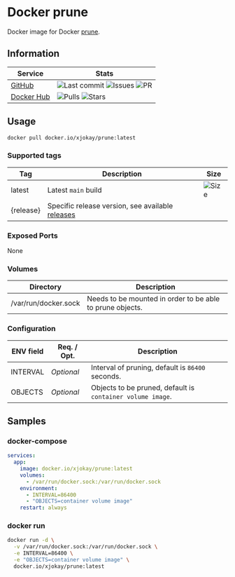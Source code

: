# Docker prune

Docker image for Docker [prune](https://docs.docker.com/config/pruning).

## Information

| Service                                             | Stats |
|-----------------------------------------------------|-------|
| [GitHub](https://github.com/x-jokay/docker-prune)   | ![Last commit](https://img.shields.io/github/last-commit/x-jokay/docker-prune.svg?style=flat-square) ![Issues](https://img.shields.io/github/issues-raw/x-jokay/docker-prune.svg?style=flat-square) ![PR](https://img.shields.io/github/issues-pr-raw/x-jokay/docker-prune.svg?style=flat-square) |
| [Docker Hub](https://hub.docker.com/r/xjokay/prune) | ![Pulls](https://img.shields.io/docker/pulls/xjokay/prune.svg?style=flat-square) ![Stars](https://img.shields.io/docker/stars/xjokay/prune.svg?style=flat-square) |

## Usage

```sh
docker pull docker.io/xjokay/prune:latest
```

### Supported tags

| Tag       | Description         | Size |
|-----------|---------------------|------|
| latest    | Latest `main` build | ![Size](https://shields.beevelop.com/docker/image/image-size/xjokay/prune/latest.svg?style=flat-square) |
| {release} | Specific release version, see available [releases](https://github.com/x-jokay/docker-prune/releases) | |

### Exposed Ports

None

### Volumes

| Directory            | Description                                               |
|----------------------|-----------------------------------------------------------|
| /var/run/docker.sock | Needs to be mounted in order to be able to prune objects. |

### Configuration

| ENV field | Req. / Opt.  | Description                                                |
|-----------|--------------|------------------------------------------------------------|
| INTERVAL  | *Optional*   | Interval of pruning, default is `86400` seconds.           |
| OBJECTS   | *Optional*   | Objects to be pruned, default is `container volume image`. |

## Samples

### docker-compose

```yml
services:
  app:
    image: docker.io/xjokay/prune:latest
    volumes:
      - /var/run/docker.sock:/var/run/docker.sock
    environment:
      - INTERVAL=86400
      - "OBJECTS=container volume image"
    restart: always
```

### docker run

```sh
docker run -d \
  -v /var/run/docker.sock:/var/run/docker.sock \
  -e INTERVAL=86400 \
  -e "OBJECTS=container volume image" \
  docker.io/xjokay/prune:latest
```
